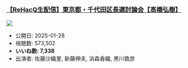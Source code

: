 ### [【ReHacQ生配信】東京都・千代田区長選討論会【高橋弘樹】](https://www.youtube.com/watch?v=ekjxl4nQvL4)
[![](https://img.youtube.com/vi/ekjxl4nQvL4/sddefault.jpg)](https://www.youtube.com/watch?v=ekjxl4nQvL4)
-   公開日: 2025-01-28
-   視聴数: 573,502
-   **いいね数: 7,338**
-   出演者: 佐藤沙織里, 新藤伸夫, 浜森香織, 黒川敦彦
